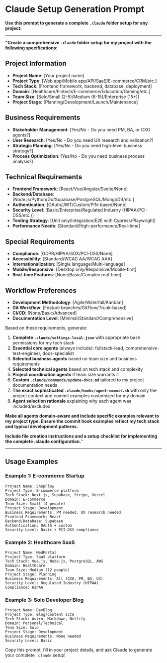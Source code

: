 # Claude Setup Generation Prompt

**Use this prompt to generate a complete `.claude` folder setup for any project:**

---

**"Create a comprehensive `.claude` folder setup for my project with the following specifications:**

## Project Information
- **Project Name**: [Your project name]
- **Project Type**: [Web app/Mobile app/API/SaaS/E-commerce/CRM/etc.]
- **Tech Stack**: [Frontend framework, backend, database, deployment]
- **Domain**: [Healthcare/Fintech/E-commerce/Education/Gaming/etc.]
- **Team Size**: [Solo/Small (2-5)/Medium (6-15)/Enterprise (15+)]
- **Project Stage**: [Planning/Development/Launch/Maintenance]

## Business Requirements
- **Stakeholder Management**: [Yes/No - Do you need PM, BA, or CXO agents?]
- **User Research**: [Yes/No - Do you need UX research and validation?]
- **Strategic Planning**: [Yes/No - Do you need high-level business strategy?]
- **Process Optimization**: [Yes/No - Do you need business process analysis?]

## Technical Requirements
- **Frontend Framework**: [React/Vue/Angular/Svelte/None]
- **Backend/Database**: [Node.js/Python/Go/Supabase/PostgreSQL/MongoDB/etc.]
- **Authentication**: [OAuth/JWT/Custom/PIN-based/None]
- **Security Level**: [Basic/Enterprise/Regulated Industry (HIPAA/PCI-DSS/etc.)]
- **Testing Strategy**: [Unit only/Integration/E2E with Cypress/Playwright]
- **Performance Needs**: [Standard/High-performance/Real-time]

## Special Requirements
- **Compliance**: [GDPR/HIPAA/SOX/PCI-DSS/None]
- **Accessibility**: [Standard/WCAG AA/WCAG AAA]
- **Internationalization**: [Single language/Multi-language]
- **Mobile/Responsive**: [Desktop only/Responsive/Mobile-first]
- **Real-time Features**: [None/Basic/Complex real-time]

## Workflow Preferences
- **Development Methodology**: [Agile/Waterfall/Kanban]
- **Git Workflow**: [Feature branches/GitFlow/Trunk-based]
- **CI/CD**: [None/Basic/Advanced]
- **Documentation Level**: [Minimal/Standard/Comprehensive]

Based on these requirements, generate:

1. **Complete `.claude/settings.local.json`** with appropriate bash permissions for my tech stack
2. **Essential core agents** (always include): fullstack-lead, comprehensive-test-engineer, docs-specialist
3. **Selected business agents** based on team size and business requirements
4. **Selected technical agents** based on tech stack and complexity
5. **Project coordination agents** if team size warrants it
6. **Custom `.claude/commands/update-docs.md`** tailored to my project documentation needs
7. **The exact sophisticated `.claude/hooks/agent-commit.sh`** with only the project context and commit examples customized for my domain
8. **Agent selection rationale** explaining why each agent was included/excluded

**Make all agents domain-aware and include specific examples relevant to my project type. Ensure the commit hook examples reflect my tech stack and typical development patterns.**

**Include file creation instructions and a setup checklist for implementing the complete .claude configuration.**"

---

## Usage Examples

### Example 1: E-commerce Startup
```
Project Name: ShopFlow
Project Type: E-commerce platform
Tech Stack: Next.js, Supabase, Stripe, Vercel
Domain: E-commerce
Team Size: Small (4 people)
Project Stage: Development
Business Requirements: PM needed, UX research needed
Frontend Framework: React
Backend/Database: Supabase
Authentication: OAuth + custom
Security Level: Basic + PCI-DSS compliance
```

### Example 2: Healthcare SaaS
```
Project Name: MedPortal
Project Type: SaaS platform
Tech Stack: Vue.js, Node.js, PostgreSQL, AWS
Domain: Healthcare
Team Size: Medium (12 people)
Project Stage: Planning
Business Requirements: All (CXO, PM, BA, UX)
Security Level: Regulated Industry (HIPAA)
Compliance: HIPAA
```

### Example 3: Solo Developer Blog
```
Project Name: DevBlog
Project Type: Blog/Content site
Tech Stack: Astro, Markdown, Netlify
Domain: Personal/Technical
Team Size: Solo
Project Stage: Development
Business Requirements: None needed
Security Level: Basic
```

Copy this prompt, fill in your project details, and ask Claude to generate your complete `.claude` setup!